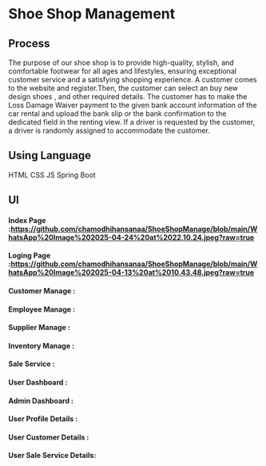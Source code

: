 # Shoe Shop Management

## Process
 The purpose of our shoe shop is to provide high-quality, stylish, and comfortable footwear for all ages and lifestyles, ensuring exceptional customer service and a satisfying shopping experience.
A customer comes to the website and register.Then, the customer can select an buy new design shoes , and other required details.
	The customer has to make the Loss Damage Waiver payment to the given bank account information of the car rental and upload the bank slip or the bank confirmation to the dedicated field in the renting view.
	If a driver is requested by the customer, a driver is randomly assigned to accommodate the customer.

## Using Language
HTML
CSS
JS
Spring Boot

## UI
#### Index Page  :https://github.com/chamodhihansanaa/ShoeShopManage/blob/main/WhatsApp%20Image%202025-04-24%20at%2022.10.24.jpeg?raw=true
#### Loging Page :https://github.com/chamodhihansanaa/ShoeShopManage/blob/main/WhatsApp%20Image%202025-04-13%20at%2010.43.48.jpeg?raw=true
#### Customer Manage :
#### Employee Manage :
#### Supplier Manage :
#### Inventory Manage :
#### Sale Service :
#### User Dashboard :
#### Admin Dashboard :
#### User Profile Details :
#### User Customer Details :
#### User Sale Service Details:













